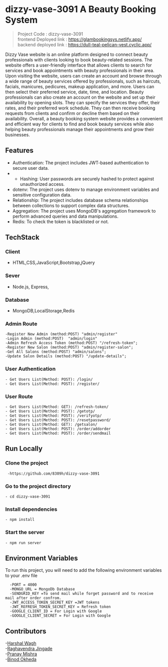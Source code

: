 # dizzy-vase-3091  A Beauty Booking System

> Project Code : dizzy-vase-3091<br/>
> frontend Deployed link :  https://glambookingsys.netlify.app/ <br/>
> backend deployed link :  https://dull-teal-pelican-vest.cyclic.app/  <br/>

Dizzy Vase website is an online platform designed to connect beauty professionals with clients looking to book beauty-related sessions. The website offers a user-friendly interface that allows clients to search for services and book appointments with beauty professionals in their area.
Upon visiting the website, users can create an account and browse through a wide range of beauty services offered by professionals, such as haircuts, facials, manicures, pedicures, makeup application, and more. Users can then select their preferred service, date, time, and location.
Beauty professionals can also create an account on the website and set up their availability by opening slots. They can specify the services they offer, their rates, and their preferred work schedule. They can then receive booking requests from clients and confirm or decline them based on their availability.
Overall, a beauty booking system website provides a convenient and efficient way for clients to find and book beauty services while also helping beauty professionals manage their appointments and grow their businesses.


## Features

 - Authentication: The project includes JWT-based authentication to secure user data.
 - - Hashing: User passwords are securely hashed to protect against unauthorized access.
 - dotenv: The project uses dotenv to manage environment variables and sensitive configuration data.
 - Relationship: The project includes database schema relationships between collections to support complex data structures.
 - Aggregation: The project uses MongoDB's aggregation framework to perform advanced queries and data manipulations.
 - Redis: To check the token is blacklisted or not.
 
 ## TechStack
 
 ### Client
 - HTML,CSS,JavaScript,Bootstrap,jQuery
 
 ### Sever 
 - Node.js, Express,
 
 ### Database
 - MongoDB,LocalStorage,Redis

### Admin Route
    -Register New Admin (method:POST) "admin/register"
    -Login Admin (method:POST)  "admin/login"
    -Admin Refresh Access Token (method:POST) "/refresh-token";
    -Register New Salon (method:POST) "admin/register-salon";
    -Get All Salons (method:POST) "admin/salons";
    -Update Salon Details (method:POST) "/update-details";
    
### User Authentication
    - Get Users List(Method: POST): /login/
    - Get Users List(Method: POST): /register/
   
 ### User Route
  
    - Get Users List(Method: GET): /refresh-token/
    - Get Users List(Method: POST): /getotp/
    - Get Users List(Method: POST): /verifyotp/
    - Get Users List(Method: POST): /resetpassword/
    - Get Users List(Method: GET): /getsalon/
    - Get Users List(Method: POST): /order/addorder
    - Get Users List(Method: POST): /order/sendmail
    
  
  
  
  ## Run Locally
 ### Clone the project
     -https://github.com/8309h/dizzy-vase-3091 

### Go to the project directory
    - cd dizzy-vase-3091
    
### Install dependencies

    - npm install

### Start the server
    - npm run server
    
## Environment Variables
 To run this project, you will need to add the following environment variables to your .env file

      -PORT = 4000
      -MONGO_URL = MongoDb Database
      -SENDGRID_KEY =To send mail while forget password and to receive mail after order confrom.
      -JWT_ACCESS_TOKEN_SECRET_KEY =JWT tokens
      -JWT_REFRESH_TOKEN_SECRET_KEY = Refresh token
      -GOOGLE_CLIENT_ID = For Login with Google 
      -GOOGLE_CLIENT_SECRET = For Login with Google 


## Contributors
-[Harshal Wagh](https://github.com/8309h) <br/>
-[Raghavendra Jingade](https://github.com/JRaghu842) <br/>
-[Pranay Mishra](https://github.com/THEPRANAYMISHRA) <br/>
-[Binod Okheda](https://github.com/BinodOkheda) 


